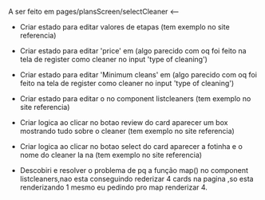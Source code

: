  A ser feito em pages/plansScreen/selectCleaner <--

 * Criar estado para editar valores de etapas (tem exemplo no site referencia)

 *  Criar estado para editar 'price' em <BoxFilter /> (algo parecido com oq foi feito na tela de register como cleaner no input 'type of cleaning')

 *  Criar estado para editar 'Minimum cleans' em <BoxFilter /> (algo parecido com oq foi feito na tela de register como cleaner no input 'type of cleaning')

 * Criar estado para editar o <Sortby /> no component listcleaners (tem exemplo no site referencia)

 * Criar logica ao clicar   no botao review do card aparecer um box mostrando tudo sobre o cleaner (tem exemplo no site referencia)

 * Criar logica ao clicar  no botao select do card aparecer a fotinha e o nome do cleaner la na <BarraSelectedCleaner/> (tem exemplo no site referencia)

* Descobiri e resolver o problema de pq a função map() no component listcleaners,nao esta conseguindo rederizar 4 cards na pagina ,so esta renderizando 1 mesmo eu pedindo pro map renderizar 4. <!-- FEITO | g4b3ll, 29/12/23-->